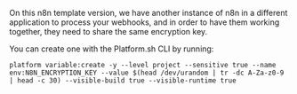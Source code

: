 On this n8n template version, we have another instance 
of n8n in a different application to process your 
webhooks, and in order to have them working together, 
they need to share the same encryption key.

You can create one with the Platform.sh CLI by running:

`platform variable:create -y --level project --sensitive true --name env:N8N_ENCRYPTION_KEY --value $(head /dev/urandom | tr -dc A-Za-z0-9 | head -c 30) --visible-build true --visible-runtime true`
